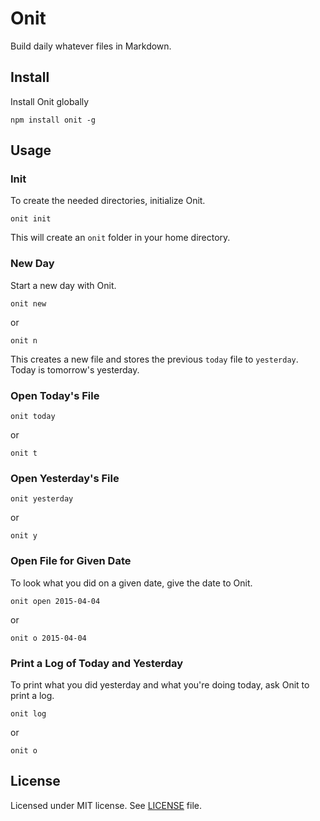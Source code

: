 # Onit

Build daily whatever files in Markdown.

## Install

Install Onit globally

```shell
npm install onit -g
```

## Usage

### Init

To create the needed directories, initialize Onit.

```shell
onit init
```

This will create an `onit` folder in your home directory.

### New Day

Start a new day with Onit.

```shell
onit new
```

or

```shell
onit n
```

This creates a new file and stores the previous `today` file to `yesterday`. Today is tomorrow's yesterday.

### Open Today's File

```shell
onit today
```

or

```shell
onit t
```

### Open Yesterday's File

```shell
onit yesterday
```

or

```shell
onit y
```

### Open File for Given Date

To look what you did on a given date, give the date to Onit.

```shell
onit open 2015-04-04
```

or

```shell
onit o 2015-04-04
```

### Print a Log of Today and Yesterday

To print what you did yesterday and what you're doing today, ask Onit to print a log.

```shell
onit log
```

or

```shell
onit o
```

## License

Licensed under MIT license. See [LICENSE](./LICENSE) file.
